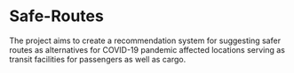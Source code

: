 # Safe-Routes
The project aims to create a recommendation system for suggesting safer routes as alternatives for COVID-19 pandemic affected locations serving as transit facilities for passengers as well as cargo.



